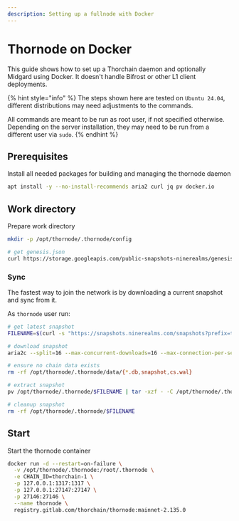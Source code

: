 ```yaml
---
description: Setting up a fullnode with Docker
---
```


# Thornode on Docker

This guide shows how to set up a Thorchain daemon and optionally Midgard using Docker. It doesn't handle Bifrost or other L1 client deployments.

{% hint style="info" %}
The steps shown here are tested on `Ubuntu 24.04`, different distributions may need adjustments to the commands.

All commands are meant to be run as root user, if not specified otherwise. Depending on the server installation, they may need to be run from a different user via `sudo`.
{% endhint %}

## Prerequisites

Install all needed packages for building and managing the thornode daemon

```sh
apt install -y --no-install-recommends aria2 curl jq pv docker.io
```

## Work directory

Prepare work directory

```sh
mkdir -p /opt/thornode/.thornode/config

# get genesis.json
curl https://storage.googleapis.com/public-snapshots-ninerealms/genesis/17562000.json -o /opt/thornode/.thornode/config/genesis.json
```

### Sync

The fastest way to join the network is by downloading a current snapshot and sync from it.

As `thornode` user run:

```sh
# get latest snapshot
FILENAME=$(curl -s "https://snapshots.ninerealms.com/snapshots?prefix=thornode" | grep -Eo "thornode/[0-9]+.tar.gz" | sort -n | tail -n 1 | cut -d "/" -f 2)

# download snapshot
aria2c --split=16 --max-concurrent-downloads=16 --max-connection-per-server=16 --continue --min-split-size=100M -d /opt/thornode/.thornode -o $FILENAME "https://snapshots.ninerealms.com/snapshots/thornode/${FILENAME}"

# ensure no chain data exists
rm -rf /opt/thornode/.thornode/data/{*.db,snapshot,cs.wal}

# extract snapshot
pv /opt/thornode/.thornode/$FILENAME | tar -xzf - -C /opt/thornode/.thornode --exclude "*_state.json"

# cleanup snapshot
rm -rf /opt/thornode/.thornode/$FILENAME
```

## Start

Start the thornode container

```sh
docker run -d --restart=on-failure \
  -v /opt/thornode/.thornode:/root/.thornode \
  -e CHAIN_ID=thorchain-1 \
  -p 127.0.0.1:1317:1317 \
  -p 127.0.0.1:27147:27147 \
  -p 27146:27146 \
  --name thornode \
  registry.gitlab.com/thorchain/thornode:mainnet-2.135.0 
```
